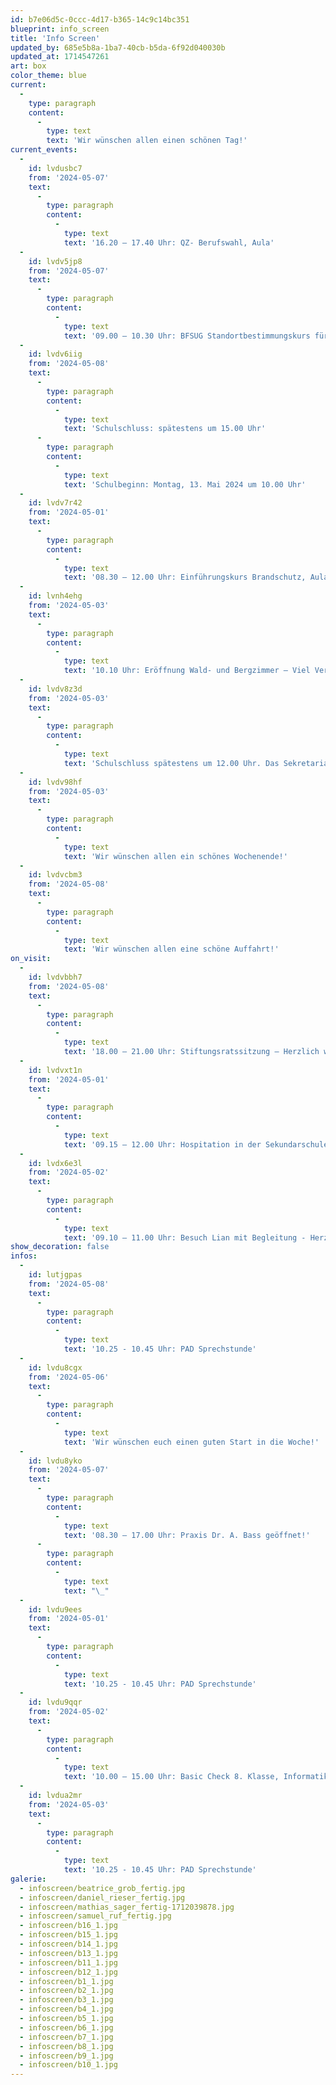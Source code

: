 ```yaml
---
id: b7e06d5c-0ccc-4d17-b365-14c9c14bc351
blueprint: info_screen
title: 'Info Screen'
updated_by: 685e5b8a-1ba7-40cb-b5da-6f92d040030b
updated_at: 1714547261
art: box
color_theme: blue
current:
  -
    type: paragraph
    content:
      -
        type: text
        text: 'Wir wünschen allen einen schönen Tag!'
current_events:
  -
    id: lvdusbc7
    from: '2024-05-07'
    text:
      -
        type: paragraph
        content:
          -
            type: text
            text: '16.20 – 17.40 Uhr: QZ- Berufswahl, Aula'
  -
    id: lvdv5jp8
    from: '2024-05-07'
    text:
      -
        type: paragraph
        content:
          -
            type: text
            text: '09.00 – 10.30 Uhr: BFSUG Standortbestimmungskurs für Schutzsuchende, S307 – Herzlich willkommen!'
  -
    id: lvdv6iig
    from: '2024-05-08'
    text:
      -
        type: paragraph
        content:
          -
            type: text
            text: 'Schulschluss: spätestens um 15.00 Uhr'
      -
        type: paragraph
        content:
          -
            type: text
            text: 'Schulbeginn: Montag, 13. Mai 2024 um 10.00 Uhr'
  -
    id: lvdv7r42
    from: '2024-05-01'
    text:
      -
        type: paragraph
        content:
          -
            type: text
            text: '08.30 – 12.00 Uhr: Einführungskurs Brandschutz, Aula – Viel Vergnügen!'
  -
    id: lvnh4ehg
    from: '2024-05-03'
    text:
      -
        type: paragraph
        content:
          -
            type: text
            text: '10.10 Uhr: Eröffnung Wald- und Bergzimmer – Viel Vergnügen!'
  -
    id: lvdv8z3d
    from: '2024-05-03'
    text:
      -
        type: paragraph
        content:
          -
            type: text
            text: 'Schulschluss spätestens um 12.00 Uhr. Das Sekretariat bleibt am Nachmittag geschlossen!'
  -
    id: lvdv98hf
    from: '2024-05-03'
    text:
      -
        type: paragraph
        content:
          -
            type: text
            text: 'Wir wünschen allen ein schönes Wochenende!'
  -
    id: lvdvcbm3
    from: '2024-05-08'
    text:
      -
        type: paragraph
        content:
          -
            type: text
            text: 'Wir wünschen allen eine schöne Auffahrt!'
on_visit:
  -
    id: lvdvbbh7
    from: '2024-05-08'
    text:
      -
        type: paragraph
        content:
          -
            type: text
            text: '18.00 – 21.00 Uhr: Stiftungsratssitzung – Herzlich willkommen!'
  -
    id: lvdvxt1n
    from: '2024-05-01'
    text:
      -
        type: paragraph
        content:
          -
            type: text
            text: '09.15 – 12.00 Uhr: Hospitation in der Sekundarschule – Herzlich willkommen!'
  -
    id: lvdx6e3l
    from: '2024-05-02'
    text:
      -
        type: paragraph
        content:
          -
            type: text
            text: '09.10 – 11.00 Uhr: Besuch Lian mit Begleitung - Herzlich willkommen!'
show_decoration: false
infos:
  -
    id: lutjgpas
    from: '2024-05-08'
    text:
      -
        type: paragraph
        content:
          -
            type: text
            text: '10.25 - 10.45 Uhr: PAD Sprechstunde'
  -
    id: lvdu8cgx
    from: '2024-05-06'
    text:
      -
        type: paragraph
        content:
          -
            type: text
            text: 'Wir wünschen euch einen guten Start in die Woche!'
  -
    id: lvdu8yko
    from: '2024-05-07'
    text:
      -
        type: paragraph
        content:
          -
            type: text
            text: '08.30 – 17.00 Uhr: Praxis Dr. A. Bass geöffnet!'
      -
        type: paragraph
        content:
          -
            type: text
            text: "\_"
  -
    id: lvdu9ees
    from: '2024-05-01'
    text:
      -
        type: paragraph
        content:
          -
            type: text
            text: '10.25 - 10.45 Uhr: PAD Sprechstunde'
  -
    id: lvdu9qqr
    from: '2024-05-02'
    text:
      -
        type: paragraph
        content:
          -
            type: text
            text: '10.00 – 15.00 Uhr: Basic Check 8. Klasse, Informatikraum – Viel Glück!'
  -
    id: lvdua2mr
    from: '2024-05-03'
    text:
      -
        type: paragraph
        content:
          -
            type: text
            text: '10.25 - 10.45 Uhr: PAD Sprechstunde'
galerie:
  - infoscreen/beatrice_grob_fertig.jpg
  - infoscreen/daniel_rieser_fertig.jpg
  - infoscreen/mathias_sager_fertig-1712039878.jpg
  - infoscreen/samuel_ruf_fertig.jpg
  - infoscreen/b16_1.jpg
  - infoscreen/b15_1.jpg
  - infoscreen/b14_1.jpg
  - infoscreen/b13_1.jpg
  - infoscreen/b11_1.jpg
  - infoscreen/b12_1.jpg
  - infoscreen/b1_1.jpg
  - infoscreen/b2_1.jpg
  - infoscreen/b3_1.jpg
  - infoscreen/b4_1.jpg
  - infoscreen/b5_1.jpg
  - infoscreen/b6_1.jpg
  - infoscreen/b7_1.jpg
  - infoscreen/b8_1.jpg
  - infoscreen/b9_1.jpg
  - infoscreen/b10_1.jpg
---
```

